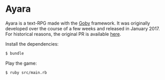 # Ayara

Ayara is a text-RPG made with the [Goby](https://github.com/nskins/goby) framework. It was originally developed over the course of a few weeks and released in January 2017. For historical reasons, the original PR is available [here](https://github.com/nskins/goby/pull/77).

Install the dependencies:

```bash
$ bundle
```

Play the game:

```bash
$ ruby src/main.rb
```